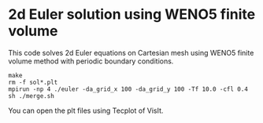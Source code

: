 # 2d Euler solution using WENO5 finite volume

This code solves 2d Euler equations on Cartesian mesh using WENO5 finite volume method with periodic boundary conditions.
```
make
rm -f sol*.plt
mpirun -np 4 ./euler -da_grid_x 100 -da_grid_y 100 -Tf 10.0 -cfl 0.4
sh ./merge.sh
```
You can open the plt files using Tecplot of VisIt.

